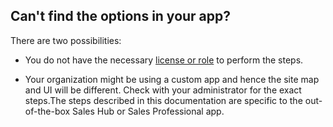 ## Can't find the options in your app?
There are two possibilities:

- You do not have the necessary [license or role](#license-and-role-requirements) to perform the steps.  

- Your organization might be using a custom app and hence the site map and UI will be different. Check with your administrator for the exact steps.The steps described in this documentation are specific to the out-of-the-box Sales Hub or Sales Professional app. 
